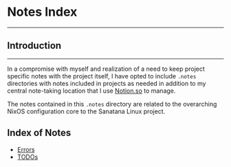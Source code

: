 # Notes Index
-----

## Introduction 
-----
In a compromise with myself and realization of a need to keep project specific notes with the project itself, I have opted to include `.notes` directories with notes included in projects as needed in addition to my central note-taking location that I use [Notion.so](https://notion.so) to manage. 

The notes contained in this `.notes` directory are related to the overarching NixOS configuration core to the Sanatana Linux project. 

## Index of Notes 

- [Errors](./errors/index.md)
- [TODOs](./todo/index.md)